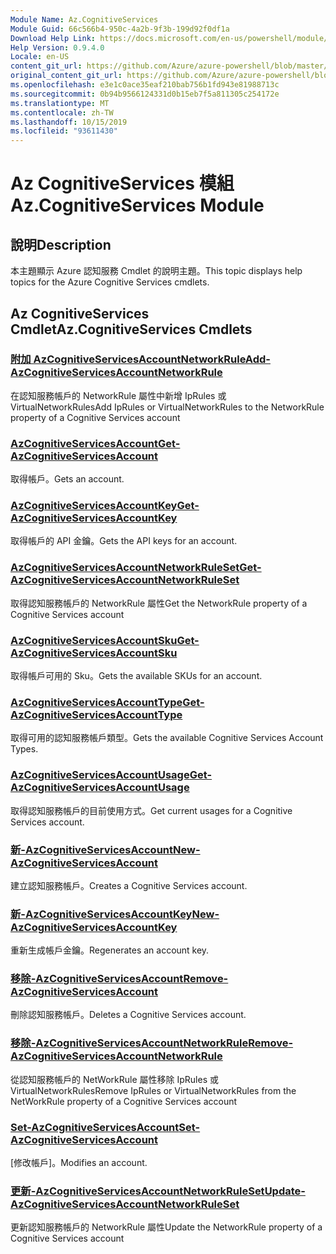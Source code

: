 ```yaml
---
Module Name: Az.CognitiveServices
Module Guid: 66c566b4-950c-4a2b-9f3b-199d92f0df1a
Download Help Link: https://docs.microsoft.com/en-us/powershell/module/az.cognitiveservices
Help Version: 0.9.4.0
Locale: en-US
content_git_url: https://github.com/Azure/azure-powershell/blob/master/src/CognitiveServices/CognitiveServices/help/Az.CognitiveServices.md
original_content_git_url: https://github.com/Azure/azure-powershell/blob/master/src/CognitiveServices/CognitiveServices/help/Az.CognitiveServices.md
ms.openlocfilehash: e3e1c0ace35eaf210bab756b1fd943e81988713c
ms.sourcegitcommit: 0b94b9566124331d0b15eb7f5a811305c254172e
ms.translationtype: MT
ms.contentlocale: zh-TW
ms.lasthandoff: 10/15/2019
ms.locfileid: "93611430"
---
```

# <span data-ttu-id="e58eb-101">Az CognitiveServices 模組</span><span class="sxs-lookup"><span data-stu-id="e58eb-101">Az.CognitiveServices Module</span></span>
## <span data-ttu-id="e58eb-102">說明</span><span class="sxs-lookup"><span data-stu-id="e58eb-102">Description</span></span>
<span data-ttu-id="e58eb-103">本主題顯示 Azure 認知服務 Cmdlet 的說明主題。</span><span class="sxs-lookup"><span data-stu-id="e58eb-103">This topic displays help topics for the Azure Cognitive Services cmdlets.</span></span>

## <span data-ttu-id="e58eb-104">Az CognitiveServices Cmdlet</span><span class="sxs-lookup"><span data-stu-id="e58eb-104">Az.CognitiveServices Cmdlets</span></span>
### [<span data-ttu-id="e58eb-105">附加 AzCognitiveServicesAccountNetworkRule</span><span class="sxs-lookup"><span data-stu-id="e58eb-105">Add-AzCognitiveServicesAccountNetworkRule</span></span>](Add-AzCognitiveServicesAccountNetworkRule.md)
<span data-ttu-id="e58eb-106">在認知服務帳戶的 NetworkRule 屬性中新增 IpRules 或 VirtualNetworkRules</span><span class="sxs-lookup"><span data-stu-id="e58eb-106">Add IpRules or VirtualNetworkRules to the NetworkRule property of a Cognitive Services account</span></span>

### [<span data-ttu-id="e58eb-107">AzCognitiveServicesAccount</span><span class="sxs-lookup"><span data-stu-id="e58eb-107">Get-AzCognitiveServicesAccount</span></span>](Get-AzCognitiveServicesAccount.md)
<span data-ttu-id="e58eb-108">取得帳戶。</span><span class="sxs-lookup"><span data-stu-id="e58eb-108">Gets an account.</span></span>

### [<span data-ttu-id="e58eb-109">AzCognitiveServicesAccountKey</span><span class="sxs-lookup"><span data-stu-id="e58eb-109">Get-AzCognitiveServicesAccountKey</span></span>](Get-AzCognitiveServicesAccountKey.md)
<span data-ttu-id="e58eb-110">取得帳戶的 API 金鑰。</span><span class="sxs-lookup"><span data-stu-id="e58eb-110">Gets the API keys for an account.</span></span>

### [<span data-ttu-id="e58eb-111">AzCognitiveServicesAccountNetworkRuleSet</span><span class="sxs-lookup"><span data-stu-id="e58eb-111">Get-AzCognitiveServicesAccountNetworkRuleSet</span></span>](Get-AzCognitiveServicesAccountNetworkRuleSet.md)
<span data-ttu-id="e58eb-112">取得認知服務帳戶的 NetworkRule 屬性</span><span class="sxs-lookup"><span data-stu-id="e58eb-112">Get the NetworkRule property of a Cognitive Services account</span></span>

### [<span data-ttu-id="e58eb-113">AzCognitiveServicesAccountSku</span><span class="sxs-lookup"><span data-stu-id="e58eb-113">Get-AzCognitiveServicesAccountSku</span></span>](Get-AzCognitiveServicesAccountSku.md)
<span data-ttu-id="e58eb-114">取得帳戶可用的 Sku。</span><span class="sxs-lookup"><span data-stu-id="e58eb-114">Gets the available SKUs for an account.</span></span>

### [<span data-ttu-id="e58eb-115">AzCognitiveServicesAccountType</span><span class="sxs-lookup"><span data-stu-id="e58eb-115">Get-AzCognitiveServicesAccountType</span></span>](Get-AzCognitiveServicesAccountType.md)
<span data-ttu-id="e58eb-116">取得可用的認知服務帳戶類型。</span><span class="sxs-lookup"><span data-stu-id="e58eb-116">Gets the available Cognitive Services Account Types.</span></span>

### [<span data-ttu-id="e58eb-117">AzCognitiveServicesAccountUsage</span><span class="sxs-lookup"><span data-stu-id="e58eb-117">Get-AzCognitiveServicesAccountUsage</span></span>](Get-AzCognitiveServicesAccountUsage.md)
<span data-ttu-id="e58eb-118">取得認知服務帳戶的目前使用方式。</span><span class="sxs-lookup"><span data-stu-id="e58eb-118">Get current usages for a Cognitive Services account.</span></span>

### [<span data-ttu-id="e58eb-119">新-AzCognitiveServicesAccount</span><span class="sxs-lookup"><span data-stu-id="e58eb-119">New-AzCognitiveServicesAccount</span></span>](New-AzCognitiveServicesAccount.md)
<span data-ttu-id="e58eb-120">建立認知服務帳戶。</span><span class="sxs-lookup"><span data-stu-id="e58eb-120">Creates a Cognitive Services account.</span></span>

### [<span data-ttu-id="e58eb-121">新-AzCognitiveServicesAccountKey</span><span class="sxs-lookup"><span data-stu-id="e58eb-121">New-AzCognitiveServicesAccountKey</span></span>](New-AzCognitiveServicesAccountKey.md)
<span data-ttu-id="e58eb-122">重新生成帳戶金鑰。</span><span class="sxs-lookup"><span data-stu-id="e58eb-122">Regenerates an account key.</span></span>

### [<span data-ttu-id="e58eb-123">移除-AzCognitiveServicesAccount</span><span class="sxs-lookup"><span data-stu-id="e58eb-123">Remove-AzCognitiveServicesAccount</span></span>](Remove-AzCognitiveServicesAccount.md)
<span data-ttu-id="e58eb-124">刪除認知服務帳戶。</span><span class="sxs-lookup"><span data-stu-id="e58eb-124">Deletes a Cognitive Services account.</span></span>

### [<span data-ttu-id="e58eb-125">移除-AzCognitiveServicesAccountNetworkRule</span><span class="sxs-lookup"><span data-stu-id="e58eb-125">Remove-AzCognitiveServicesAccountNetworkRule</span></span>](Remove-AzCognitiveServicesAccountNetworkRule.md)
<span data-ttu-id="e58eb-126">從認知服務帳戶的 NetWorkRule 屬性移除 IpRules 或 VirtualNetworkRules</span><span class="sxs-lookup"><span data-stu-id="e58eb-126">Remove IpRules or VirtualNetworkRules from the NetWorkRule property of a Cognitive Services account</span></span>

### [<span data-ttu-id="e58eb-127">Set-AzCognitiveServicesAccount</span><span class="sxs-lookup"><span data-stu-id="e58eb-127">Set-AzCognitiveServicesAccount</span></span>](Set-AzCognitiveServicesAccount.md)
<span data-ttu-id="e58eb-128">[修改帳戶]。</span><span class="sxs-lookup"><span data-stu-id="e58eb-128">Modifies an account.</span></span>

### [<span data-ttu-id="e58eb-129">更新-AzCognitiveServicesAccountNetworkRuleSet</span><span class="sxs-lookup"><span data-stu-id="e58eb-129">Update-AzCognitiveServicesAccountNetworkRuleSet</span></span>](Update-AzCognitiveServicesAccountNetworkRuleSet.md)
<span data-ttu-id="e58eb-130">更新認知服務帳戶的 NetworkRule 屬性</span><span class="sxs-lookup"><span data-stu-id="e58eb-130">Update the NetworkRule property of a Cognitive Services account</span></span>

